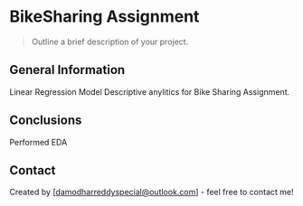 # BikeSharing Assignment
> Outline a brief description of your project.



## General Information
Linear Regression Model Descriptive anylitics for Bike Sharing Assignment.



## Conclusions
Performed EDA



## Contact
Created by [damodharreddyspecial@outlook.com] - feel free to contact me!

